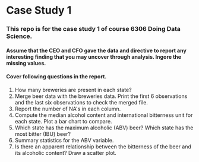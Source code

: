 # Case Study 1
### This repo is for the case study 1 of course 6306 Doing Data Science.
#### Assume that the CEO and CFO gave the data and directive to report any interesting finding that you may uncover through analysis. Ingore the missing values.
#### Cover following questions in the report.
1.	How many breweries are present in each state?
2.	Merge beer data with the breweries data. Print the first 6 observations and the last six observations to check the merged file.
3.	Report the number of NA's in each column.
4.	Compute the median alcohol content and international bitterness unit for each state. Plot a bar chart to compare.
5.	Which state has the maximum alcoholic (ABV) beer? Which state has the most bitter (IBU) beer?
6.	Summary statistics for the ABV variable.
7.	Is there an apparent relationship between the bitterness of the beer and its alcoholic content? Draw a scatter plot.
	
